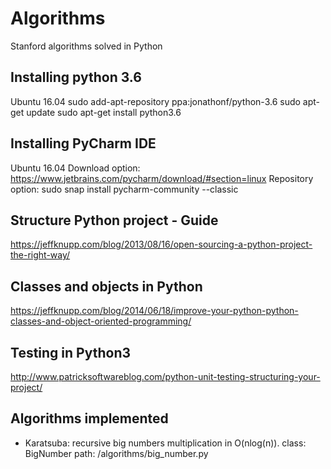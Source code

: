 # Algorithms
Stanford algorithms solved in Python

## Installing python 3.6
Ubuntu 16.04
sudo add-apt-repository ppa:jonathonf/python-3.6
sudo apt-get update
sudo apt-get install python3.6

## Installing PyCharm IDE
Ubuntu 16.04
Download option: https://www.jetbrains.com/pycharm/download/#section=linux
Repository option: sudo snap install pycharm-community --classic

## Structure Python project - Guide
https://jeffknupp.com/blog/2013/08/16/open-sourcing-a-python-project-the-right-way/

## Classes and objects in Python
https://jeffknupp.com/blog/2014/06/18/improve-your-python-python-classes-and-object-oriented-programming/

## Testing in Python3
http://www.patricksoftwareblog.com/python-unit-testing-structuring-your-project/

## Algorithms implemented
* Karatsuba: recursive big numbers multiplication in O(nlog(n)).
  class: BigNumber 
  path: /algorithms/big_number.py
